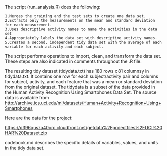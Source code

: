 
The script (run_analysis.R) does the following:

    1.Merges the training and the test sets to create one data set.
    2.Extracts only the measurements on the mean and standard deviation for each measurement.
    3.Uses descriptive activity names to name the activities in the data set
    4.Appropriately labels the data set with descriptive activity names.
    5.Creates a second, independent tidy data set with the average of each variable for each activity and each subject.
    
The script performs operations to import, clean, and transform the data set. These steps are also indicated in comments throughout the .R file.

The resulting tidy dataset (tidydata.txt) has 180 rows x 81 columnsy in tidydata.txt. It contains one row for each subject/activity pair and columns for subject, activity, and each feature that was a mean or standard deviation from the original dataset.
The tidydata is a  subset of the data provided in the Human Activity Recognition Using Smartphones Data Set. The source data is available from http://archive.ics.uci.edu/ml/datasets/Human+Activity+Recognition+Using+Smartphones

Here are the data for the project:

https://d396qusza40orc.cloudfront.net/getdata%2Fprojectfiles%2FUCI%20HAR%20Dataset.zip


codebook.md describes the specific details of variables, values, and units in the tidy data set. 
